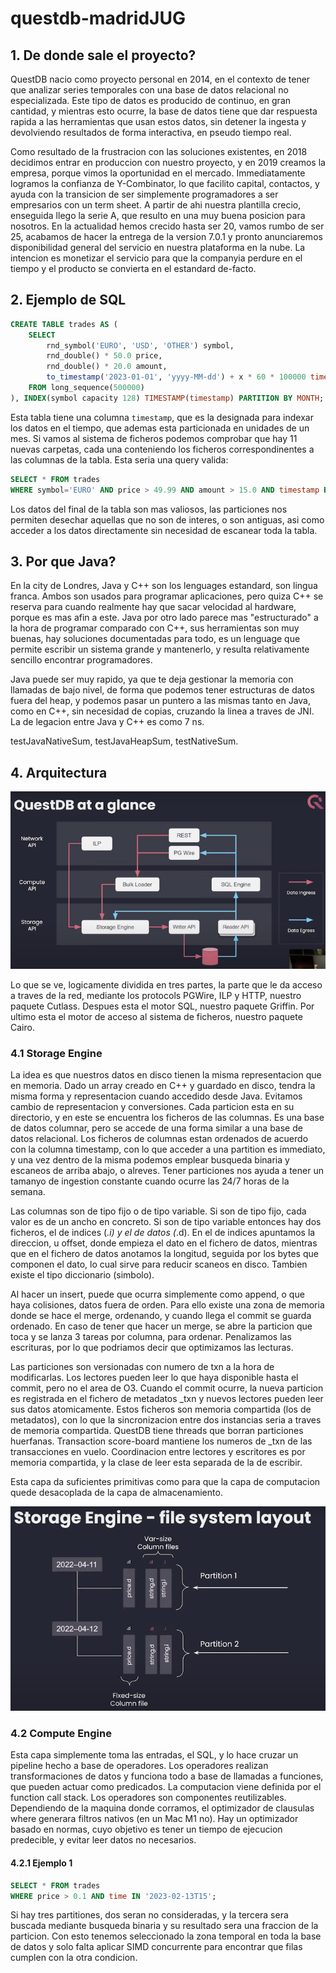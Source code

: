 
# questdb-madridJUG

## 1. De donde sale el proyecto? 

QuestDB nacio como proyecto personal en 2014, en el contexto de tener que analizar series 
temporales con una base de datos relacional no especializada.
Este tipo de datos es producido de continuo, en gran cantidad, y mientras esto ocurre, la 
base de datos tiene que dar respuesta rapida a las herramientas que usan estos datos, sin 
detener la ingesta y devolviendo resultados de forma interactiva, en pseudo tiempo real.

Como resultado de la frustracion con las soluciones existentes, en 2018 decidimos entrar en 
produccion con nuestro proyecto, y en 2019 creamos la empresa, porque vimos la oportunidad 
en el mercado. Immediatamente logramos la confianza de Y-Combinator, lo que facilito capital, 
contactos, y ayuda con la transicion de ser simplemente programadores a ser empresarios con
un term sheet.
A partir de ahi nuestra plantilla crecio, enseguida llego la serie A, que resulto en una 
muy buena posicion para nosotros. En la actualidad hemos crecido hasta ser 20, vamos rumbo 
de ser 25, acabamos de hacer la entrega de la version 7.0.1 y pronto anunciaremos 
disponibilidad general del servicio en nuestra plataforma en la nube. La intencion es 
monetizar el servicio para que la companyia perdure en el tiempo y el producto se convierta 
en el estandard de-facto.


## 2. Ejemplo de SQL

```sql
CREATE TABLE trades AS (
    SELECT
        rnd_symbol('EURO', 'USD', 'OTHER') symbol,
        rnd_double() * 50.0 price,
        rnd_double() * 20.0 amount,
        to_timestamp('2023-01-01', 'yyyy-MM-dd') + x * 60 * 100000 timestamp
    FROM long_sequence(500000)
), INDEX(symbol capacity 128) TIMESTAMP(timestamp) PARTITION BY MONTH;
```

Esta tabla tiene una columna `timestamp`, que es la designada para indexar los datos en el 
tiempo, que ademas esta particionada en unidades de un mes. Si vamos al sistema de ficheros 
podemos comprobar que hay 11 nuevas carpetas, cada una conteniendo los ficheros correspondinentes 
a las columnas de la tabla. Esta seria una query valida:

```sql
SELECT * FROM trades
WHERE symbol='EURO' AND price > 49.99 AND amount > 15.0 AND timestamp BETWEEN '2022-12' AND '2023-02';
```

Los datos del final de la tabla son mas valiosos, las particiones nos permiten desechar aquellas
que no son de interes, o son antiguas, asi como acceder a los datos directamente sin necesidad de 
escanear toda la tabla.
 

## 3. Por que Java?

En la city de Londres, Java y C++ son los lenguages estandard, son lingua franca. Ambos son usados
para programar aplicaciones, pero quiza C++ se reserva para cuando realmente hay que sacar velocidad
al hardware, porque es mas afin a este. Java por otro lado parece mas "estructurado" a la hora de 
programar comparado con C++, sus herramientas son muy buenas, hay soluciones documentadas para todo, 
es un lenguage que permite escribir un sistema grande y mantenerlo, y resulta relativamente sencillo 
encontrar programadores.

Java puede ser muy rapido, ya que te deja gestionar la memoria con llamadas de bajo nivel, de
forma que podemos tener estructuras de datos fuera del heap, y podemos pasar un puntero a las mismas
tanto en Java, como en C++, sin necesidad de copias, cruzando la linea a traves de JNI. La de legacion
entre Java y C++ es como 7 ns.

testJavaNativeSum, testJavaHeapSum, testNativeSum.

## 4. Arquitectura

![Arch](images/architecture.png)

Lo que se ve, logicamente dividida en tres partes, la parte que le da acceso a traves de la red, mediante
los protocols PGWire, ILP y HTTP, nuestro paquete Cutlass. Despues esta el motor SQL, nuestro paquete Griffin.
Por ultimo esta el motor de acceso al sistema de ficheros, nuestro paquete Cairo.

### 4.1 Storage Engine

La idea es que nuestros datos en disco tienen la misma representacion que en memoria. Dado un array creado en
C++ y guardado en disco, tendra la misma forma y representacion cuando accedido desde Java. Evitamos cambio
de representacion y conversiones. 
Cada particion esta en su directorio, y en este se encuentra los ficheros de las columnas. Es una base de datos
columnar, pero se accede de una forma similar a una base de datos relacional. Los ficheros de columnas estan
ordenados de acuerdo con la columna timestamp, con lo que acceder a una partition es immediato, y una vez dentro
de la misma podemos emplear busqueda binaria y escaneos de arriba abajo, o alreves. Tener particiones nos ayuda
a tener un tamanyo de ingestion constante cuando ocurre las 24/7 horas de la semana.

Las columnas son de tipo fijo o de tipo variable. Si son de tipo fijo, cada valor es de un ancho en concreto.
Si son de tipo variable entonces hay dos ficheros, el de indices (*.i) y el de datos (*.d). En el de indices
apuntamos la direccion, u offset, donde empieza el dato en el fichero de datos, mientras que en el fichero de
datos anotamos la longitud, seguida por los bytes que componen el dato, lo cual sirve para reducir scaneos en
disco. Tambien existe el tipo diccionario (simbolo).

Al hacer un insert, puede que ocurra simplemente como append, o que haya colisiones, datos fuera de orden.
Para ello existe una zona de memoria donde se hace el merge, ordenando, y cuando llega el commit se guarda
ordenado. En caso de tener que hacer un merge, se abre la particion que toca y se lanza 3 tareas por columna,
para ordenar. Penalizamos las escrituras, por lo que podriamos decir que optimizamos las lecturas.

Las particiones son versionadas con numero de txn a la hora de modificarlas. Los lectores pueden leer lo que
haya disponible hasta el commit, pero no el area de O3. Cuando el commit ocurre, la nueva particion es registrada
en el fichero de metadatos _txn y nuevos lectores pueden leer sus datos atomicamente. Estos ficheros son
memoria compartida (los de metadatos), con lo que la sincronizacion entre dos instancias seria a traves de 
memoria compartida. QuestDB tiene threads que borran particiones huerfanas. Transaction score-board mantiene los
numeros de _txn de las transacciones en vuelo. Coordinacion entre lectores y escritores es por memoria compartida,
y la clase de leer esta separada de la de escribir.

Esta capa da suficientes primitivas como para que la capa de computacion quede desacoplada de la capa de 
almacenamiento.

![Arch](images/FS_layout.png)

### 4.2 Compute Engine

Esta capa simplemente toma las entradas, el SQL, y lo hace cruzar un pipeline hecho a base de operadores.
Los operadores realizan transformaciones de datos y funciona todo a base de llamadas a funciones, que pueden
actuar como predicados. La computacion viene definida por el function call stack. Los operadores son componentes
reutilizables. Dependiendo de la maquina donde corramos, el optimizador de clausulas where generara filtros
nativos (en un Mac M1 no). Hay un optimizador basado en normas, cuyo objetivo es tener un tiempo de ejecucion
predecible, y evitar leer datos no necesarios.

#### 4.2.1 Ejemplo 1

```sql
SELECT * FROM trades
WHERE price > 0.1 AND time IN '2023-02-13T15';
```

Si hay tres partitiones, dos seran no consideradas, y la tercera sera buscada mediante busqueda binaria y
su resultado sera una fraccion de la particion. Con esto tenemos seleccionado la zona temporal en toda la
base de datos y solo falta aplicar SIMD concurrente para encontrar que filas cumplen con la otra condicion.
